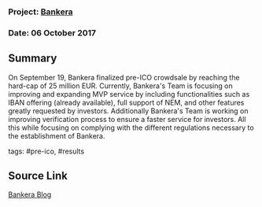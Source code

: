 ### Project: [Bankera](../projects/bankera.md)
### Date: 06 October 2017
## Summary
  
On September 19, Bankera finalized pre-ICO crowdsale by reaching the hard-cap of 25 million EUR.
Currently, Bankera's Team is focusing on improving and expanding MVP service by including functionalities such as IBAN offering (already available), full support of NEM, and other features greatly requested by investors.
Additionally Bankera's Team is working on improving verification process to ensure a faster service for investors. All this while focusing on complying with the different regulations necessary to the establishment of Bankera.
  
tags: #pre-ico, #results
## Source Link
[Bankera Blog](https://blog.bankera.com/2017/09/29/updates-on-bankeras-ico/)  
